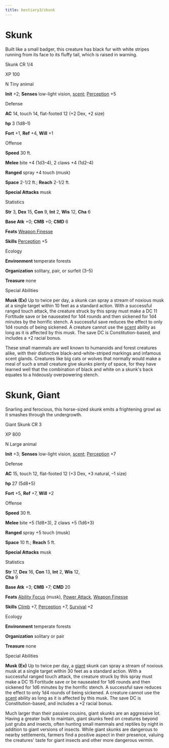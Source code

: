 ```yaml
---
title: bestiary3/skunk
---
```

# Skunk

Built like a small badger, this creature has black fur with white stripes running from its face to its fluffy tail, which is raised in warning.

Skunk CR 1/4

XP 100

N Tiny animal

**Init** +2; **Senses** low-light vision, [scent](monster_dir/universalMonsterRules#_scent); [Perception](skills/perception#_perception) +5

Defense

**AC** 14, touch 14, flat-footed 12 (+2 Dex, +2 size)

**hp** 3 (1d8–1)

**Fort** +1, **Ref** +4, **Will** +1

Offense

**Speed** 30 ft.

**Melee** bite +4 (1d3–4), 2 claws +4 (1d2–4)

**Ranged** spray +4 touch (musk)

**Space** 2-1/2 ft.; **Reach** 2-1/2 ft.

**Special Attacks** musk

Statistics

**Str** 3, **Dex** 15, **Con** 9, **Int** 2, **Wis** 12, **Cha** 6

**Base Atk** +0; **CMB** +0; **CMD** 6

**Feats** [Weapon Finesse](feats#_weapon-finesse)

**Skills** [Perception](skill_dir/perception#_perception) +5

Ecology

**Environment** temperate forests

**Organization** solitary, pair, or surfeit (3–5)

**Treasure** none

Special Abilities

**Musk (Ex)** Up to twice per day, a skunk can spray a stream of noxious musk at a single target within 10 feet as a standard action. With a successful ranged touch attack, the creature struck by this spray must make a DC 11 Fortitude save or be nauseated for 1d4 rounds and then sickened for 1d4 minutes by the horrific stench. A successful save reduces the effect to only 1d4 rounds of being sickened. A creature cannot use the [scent](monsters/universalMonsterRules#_scent) ability as long as it is affected by this musk. The save DC is Constitution-based, and includes a +2 racial bonus.

These small mammals are well known to humanoids and forest creatures alike, with their distinctive black-and-white-striped markings and infamous scent glands. Creatures like big cats or wolves that normally would make a meal of such a small creature give skunks plenty of space, for they have learned well that the combination of black and white on a skunk's back equates to a hideously overpowering stench.

# Skunk, Giant

Snarling and ferocious, this horse-sized skunk emits a frightening growl as it smashes through the undergrowth.

Giant Skunk CR 3

XP 800

N Large animal

**Init** +3; **Senses** low-light vision, [scent](monster_dir/universalMonsterRules#_scent); [Perception](skills/perception#_perception) +7

Defense

**AC** 15, touch 12, flat-footed 12 (+3 Dex, +3 natural, –1 size)

**hp** 27 (5d8+5)

**Fort** +5, **Ref** +7, **Will** +2

Offense

**Speed** 30 ft.

**Melee** bite +5 (1d8+3), 2 claws +5 (1d6+3)

**Ranged** spray +5 touch (musk)

**Space** 10 ft.; **Reach** 5 ft.

**Special Attacks** musk

Statistics

**Str** 17, **Dex** 16, **Con** 13, **Int** 2, **Wis** 12,   
**Cha** 9

**Base Atk** +3; **CMB** +7; **CMD** 20

**Feats** [Ability Focus](monster_dir/monsterFeats#_ability-focus) (musk), [Power Attack](feats#_power-attack), [Weapon Finesse](feats#_weapon-finesse)

**Skills** [Climb](skills/climb#_climb) +7, [Perception](skill_dir/perception#_perception) +7, [Survival](skills/survival#_survival) +2

Ecology

**Environment** temperate forests

**Organization** solitary or pair

**Treasure** none

Special Abilities

**Musk (Ex)** Up to twice per day, a [giant](monster_dir/creatureTypes#_giant-subtype) skunk can spray a stream of noxious musk at a single target within 30 feet as a standard action. With a successful ranged touch attack, the creature struck by this spray must make a DC 15 Fortitude save or be nauseated for 1d6 rounds and then sickened for 1d6 minutes by the horrific stench. A successful save reduces the effect to only 1d4 rounds of being sickened. A creature cannot use the [scent](monsters/universalMonsterRules#_scent) ability as long as it is affected by this musk. The save DC is Constitution-based, and includes a +2 racial bonus.

Much larger than their passive cousins, giant skunks are an aggressive lot. Having a greater bulk to maintain, giant skunks feed on creatures beyond just grubs and insects, often hunting small mammals and reptiles by night in addition to giant versions of insects. While giant skunks are dangerous to nearby settlements, farmers find a positive aspect in their presence, valuing the creatures' taste for giant insects and other more dangerous vermin.

